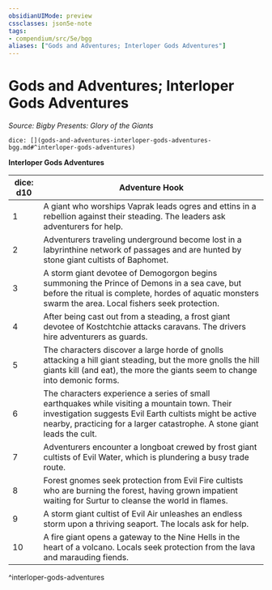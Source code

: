 ```yaml
---
obsidianUIMode: preview
cssclasses: json5e-note
tags:
- compendium/src/5e/bgg
aliases: ["Gods and Adventures; Interloper Gods Adventures"]
---
```

# Gods and Adventures; Interloper Gods Adventures
*Source: Bigby Presents: Glory of the Giants* 

`dice: [](gods-and-adventures-interloper-gods-adventures-bgg.md#^interloper-gods-adventures)`

**Interloper Gods Adventures**

| dice: d10 | Adventure Hook |
|-----------|----------------|
| 1 | A giant who worships Vaprak leads ogres and ettins in a rebellion against their steading. The leaders ask adventurers for help. |
| 2 | Adventurers traveling underground become lost in a labyrinthine network of passages and are hunted by stone giant cultists of Baphomet. |
| 3 | A storm giant devotee of Demogorgon begins summoning the Prince of Demons in a sea cave, but before the ritual is complete, hordes of aquatic monsters swarm the area. Local fishers seek protection. |
| 4 | After being cast out from a steading, a frost giant devotee of Kostchtchie attacks caravans. The drivers hire adventurers as guards. |
| 5 | The characters discover a large horde of gnolls attacking a hill giant steading, but the more gnolls the hill giants kill (and eat), the more the giants seem to change into demonic forms. |
| 6 | The characters experience a series of small earthquakes while visiting a mountain town. Their investigation suggests Evil Earth cultists might be active nearby, practicing for a larger catastrophe. A stone giant leads the cult. |
| 7 | Adventurers encounter a longboat crewed by frost giant cultists of Evil Water, which is plundering a busy trade route. |
| 8 | Forest gnomes seek protection from Evil Fire cultists who are burning the forest, having grown impatient waiting for Surtur to cleanse the world in flames. |
| 9 | A storm giant cultist of Evil Air unleashes an endless storm upon a thriving seaport. The locals ask for help. |
| 10 | A fire giant opens a gateway to the Nine Hells in the heart of a volcano. Locals seek protection from the lava and marauding fiends. |
^interloper-gods-adventures